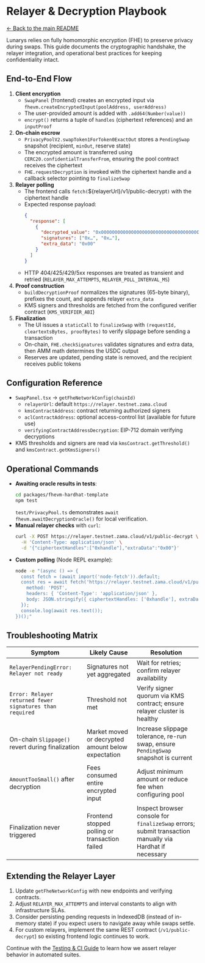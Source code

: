# Relayer & Decryption Playbook

[← Back to the main README](../README.md)

Lunarys relies on fully homomorphic encryption (FHE) to preserve privacy during swaps. This guide documents the cryptographic handshake, the relayer integration, and operational best practices for keeping confidentiality intact.

## End-to-End Flow
1. **Client encryption**
   - `SwapPanel` (frontend) creates an encrypted input via `fhevm.createEncryptedInput(poolAddress, userAddress)`
   - The user-provided amount is added with `.add64(Number(value))`
   - `encrypt()` returns a tuple of `handles` (ciphertext references) and an `inputProof`
2. **On-chain escrow**
   - `PrivacyPoolV2.swapToken1ForToken0ExactOut` stores a `PendingSwap` snapshot (recipient, `minOut`, reserve state)
   - The encrypted amount is transferred using `CERC20.confidentialTransferFrom`, ensuring the pool contract receives the ciphertext
   - `FHE.requestDecryption` is invoked with the ciphertext handle and a callback selector pointing to `finalizeSwap`
3. **Relayer polling**
   - The frontend calls `fetch(`${relayerUrl}/v1/public-decrypt`)` with the ciphertext handle
   - Expected response payload:
     ```json
     {
       "response": [
         {
           "decrypted_value": "0x0000000000000000000000000000000000000000000000000000000000061a8",
           "signatures": ["0x…", "0x…"],
           "extra_data": "0x00"
         }
       ]
     }
     ```
   - HTTP 404/425/429/5xx responses are treated as transient and retried (`RELAYER_MAX_ATTEMPTS`, `RELAYER_POLL_INTERVAL_MS`)
4. **Proof construction**
   - `buildDecryptionProof` normalizes the signatures (65-byte binary), prefixes the count, and appends relayer `extra_data`
   - KMS signers and thresholds are fetched from the configured verifier contract (`KMS_VERIFIER_ABI`)
5. **Finalization**
   - The UI issues a `staticCall` to `finalizeSwap` with `(requestId, cleartextsBytes, proofBytes)` to verify slippage before sending a transaction
   - On-chain, `FHE.checkSignatures` validates signatures and extra data, then AMM math determines the USDC output
   - Reserves are updated, pending state is removed, and the recipient receives public tokens

## Configuration Reference
- `SwapPanel.tsx` → `getFheNetworkConfig(chainId)`
  - `relayerUrl`: default `https://relayer.testnet.zama.cloud`
  - `kmsContractAddress`: contract returning authorized signers
  - `aclContractAddress`: optional access-control list (available for future use)
  - `verifyingContractAddressDecryption`: EIP-712 domain verifying decryptions
- KMS thresholds and signers are read via `kmsContract.getThreshold()` and `kmsContract.getKmsSigners()`

## Operational Commands
- **Awaiting oracle results in tests**:
  ```bash
  cd packages/fhevm-hardhat-template
  npm test
  ```
  `test/PrivacyPool.ts` demonstrates `await fhevm.awaitDecryptionOracle()` for local verification.
- **Manual relayer checks** with `curl`:
  ```bash
  curl -X POST https://relayer.testnet.zama.cloud/v1/public-decrypt \
    -H 'Content-Type: application/json' \
    -d '{"ciphertextHandles":["0xhandle"],"extraData":"0x00"}'
  ```
- **Custom polling** (Node REPL example):
  ```bash
  node -e "(async () => {
    const fetch = (await import('node-fetch')).default;
    const res = await fetch('https://relayer.testnet.zama.cloud/v1/public-decrypt', {
      method: 'POST',
      headers: { 'Content-Type': 'application/json' },
      body: JSON.stringify({ ciphertextHandles: ['0xhandle'], extraData: '0x00' })
    });
    console.log(await res.text());
  })();"
  ```

## Troubleshooting Matrix
| Symptom | Likely Cause | Resolution |
| --- | --- | --- |
| `RelayerPendingError: Relayer not ready` | Signatures not yet aggregated | Wait for retries; confirm relayer availability |
| `Error: Relayer returned fewer signatures than required` | Threshold not met | Verify signer quorum via KMS contract; ensure relayer cluster is healthy |
| On-chain `Slippage()` revert during finalization | Market moved or decrypted amount below expectation | Increase slippage tolerance, re-run swap, ensure `PendingSwap` snapshot is current |
| `AmountTooSmall()` after decryption | Fees consumed entire encrypted input | Adjust minimum amount or reduce fee when configuring pool |
| Finalization never triggered | Frontend stopped polling or transaction failed | Inspect browser console for `finalizeSwap` errors; submit transaction manually via Hardhat if necessary |

## Extending the Relayer Layer
1. Update `getFheNetworkConfig` with new endpoints and verifying contracts.
2. Adjust `RELAYER_MAX_ATTEMPTS` and interval constants to align with infrastructure SLAs.
3. Consider persisting pending requests in IndexedDB (instead of in-memory state) if you expect users to navigate away while swaps settle.
4. For custom relayers, implement the same REST contract (`/v1/public-decrypt`) so existing frontend logic continues to work.

Continue with the [Testing & CI Guide](./testing-and-ci.md) to learn how we assert relayer behavior in automated suites.
